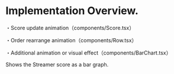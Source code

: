 # Implementation Overview.

・Score update animation（components/Score.tsx）


・Order rearrange animation（components/Row.tsx）


・Additional animation or visual effect（components/BarChart.tsx）

Shows the Streamer score as a bar graph.